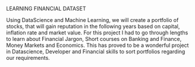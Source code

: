 LEARNING FINANCIAL DATASET

Using DataScience and Machine Learning, we will create a portfolio of stocks, that will gain reputation in the following years based on capital, inflation rate and market value. For this project I had to go through lengths to learn about Financial Jargon, Short courses on  Banking and Finance, Money Markets and Economics. This has proved to be a wonderful project in Datascience, Developer and Financial skills to sort portfolios regarding our requirements.
